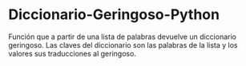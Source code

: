 # Diccionario-Geringoso-Python

 Función que a partir de una lista de palabras devuelve un diccionario geringoso. 
 Las claves del diccionario son las palabras de la lista y los valores sus traducciones al geringoso.
